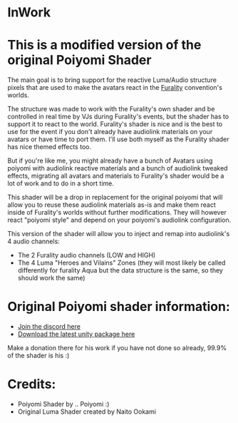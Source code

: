 # InWork


# This is a modified version of the original Poiyomi Shader
The main goal is to bring support for the reactive Luma/Audio structure pixels that are used to make the avatars react in the [Furality](https://furality.org/) convention's worlds.

The structure was made to work with the Furality's own shader and be controlled in real time by VJs during Furality's events, but the shader has to support it to react to the world.
Furality's shader is nice and is the best to use for the event if you don't already have audiolink materials on your avatars or have time to port them.
I'll use both myself as the Furality shader has nice themed effects too.

But if you're like me, you might already have a bunch of Avatars using poiyomi with audiolink reactive materials and a bunch of audiolink tweaked effects, migrating all avatars and materials to Furality's shader would be a lot of work and to do in a short time.

This shader will be a drop in replacement for the original poiyomi that will allow you to reuse these audiolink materials as-is and make them react inside of Furality's worlds without further modifications.
They will however react "poiyomi style" and depend on your poiyomi's audiolink configuration.

This version of the shader will allow you to inject and remap into audiolink's 4 audio channels:
- The 2 Furality audio channels (LOW and HIGH)
- The 4 Luma "Heroes and Vilains" Zones (they will most likely be called differently for furality Aqua but the data structure is the same, so they should work the same)

# Original Poiyomi shader information:
-  [Join the discord here](https://poiyomi.com)
- [Download the latest unity package here](https://github.com/poiyomi/PoiyomiToonShader/releases/latest)

Make a donation there for his work if you have not done so already,  99.9% of the shader is his :)


# Credits:
- Poiyomi Shader by .. Poiyomi :)
- Original Luma Shader created by Naito Ookami




